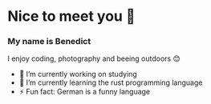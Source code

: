 # Nice to meet you 👋
### My name is Benedict

I enjoy coding, photography and beeing outdoors 😊

- 🔭 I’m currently working on studying
- 🌱 I’m currently learning the rust programming language
- ⚡ Fun fact: German is a funny language

